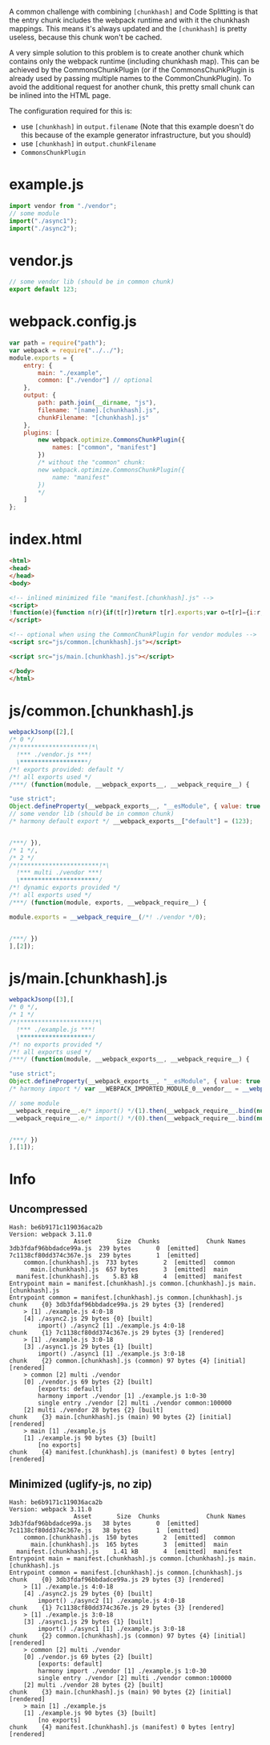 A common challenge with combining `[chunkhash]` and Code Splitting is that the entry chunk includes the webpack runtime and with it the chunkhash mappings. This means it's always updated and the `[chunkhash]` is pretty useless, because this chunk won't be cached.

A very simple solution to this problem is to create another chunk which contains only the webpack runtime (including chunkhash map). This can be achieved by the CommonsChunkPlugin (or if the CommonsChunkPlugin is already used by passing multiple names to the CommonChunkPlugin). To avoid the additional request for another chunk, this pretty small chunk can be inlined into the HTML page.

The configuration required for this is:

* use `[chunkhash]` in `output.filename` (Note that this example doesn't do this because of the example generator infrastructure, but you should)
* use `[chunkhash]` in `output.chunkFilename`
* `CommonsChunkPlugin`

# example.js

``` javascript
import vendor from "./vendor";
// some module
import("./async1");
import("./async2");
```

# vendor.js

``` javascript
// some vendor lib (should be in common chunk)
export default 123;
```

# webpack.config.js

``` javascript
var path = require("path");
var webpack = require("../../");
module.exports = {
	entry: {
		main: "./example",
		common: ["./vendor"] // optional
	},
	output: {
		path: path.join(__dirname, "js"),
		filename: "[name].[chunkhash].js",
		chunkFilename: "[chunkhash].js"
	},
	plugins: [
		new webpack.optimize.CommonsChunkPlugin({
			names: ["common", "manifest"]
		})
		/* without the "common" chunk:
		new webpack.optimize.CommonsChunkPlugin({
			name: "manifest"
		})
		*/
	]
};
```

# index.html

``` html
<html>
<head>
</head>
<body>

<!-- inlined minimized file "manifest.[chunkhash].js" -->
<script>
!function(e){function n(r){if(t[r])return t[r].exports;var o=t[r]={i:r,l:!1,exports:{}};return e[r].call(o.exports,o,o.exports,n),o.l=!0,o.exports}var r=window.webpackJsonp;window.webpackJsonp=function(t,c,a){for(var u,i,f,s=0,l=[];s<t.length;s++)i=t[s],o[i]&&l.push(o[i][0]),o[i]=0;for(u in c)Object.prototype.hasOwnProperty.call(c,u)&&(e[u]=c[u]);for(r&&r(t,c,a);l.length;)l.shift()();if(a)for(s=0;s<a.length;s++)f=n(n.s=a[s]);return f};var t={},o={4:0};n.e=function(e){function r(){u.onerror=u.onload=null,clearTimeout(i);var n=o[e];0!==n&&(n&&n[1](new Error("Loading chunk "+e+" failed.")),o[e]=void 0)}var t=o[e];if(0===t)return new Promise(function(e){e()});if(t)return t[2];var c=new Promise(function(n,r){t=o[e]=[n,r]});t[2]=c;var a=document.getElementsByTagName("head")[0],u=document.createElement("script");u.type="text/javascript",u.charset="utf-8",u.async=!0,u.timeout=12e4,n.nc&&u.setAttribute("nonce",n.nc),u.src=n.p+""+{0:"3db3fdaf96bbdadce99a",1:"7c1138cf80dd374c367e"}[e]+".js";var i=setTimeout(r,12e4);return u.onerror=u.onload=r,a.appendChild(u),c},n.m=e,n.c=t,n.d=function(e,r,t){n.o(e,r)||Object.defineProperty(e,r,{configurable:!1,enumerable:!0,get:t})},n.n=function(e){var r=e&&e.__esModule?function(){return e.default}:function(){return e};return n.d(r,"a",r),r},n.o=function(e,n){return Object.prototype.hasOwnProperty.call(e,n)},n.p="js/",n.oe=function(e){throw console.error(e),e}}([]);
</script>

<!-- optional when using the CommonChunkPlugin for vendor modules -->
<script src="js/common.[chunkhash].js"></script>

<script src="js/main.[chunkhash].js"></script>

</body>
</html>
```

# js/common.[chunkhash].js

``` javascript
webpackJsonp([2],[
/* 0 */
/*!*******************!*\
  !*** ./vendor.js ***!
  \*******************/
/*! exports provided: default */
/*! all exports used */
/***/ (function(module, __webpack_exports__, __webpack_require__) {

"use strict";
Object.defineProperty(__webpack_exports__, "__esModule", { value: true });
// some vendor lib (should be in common chunk)
/* harmony default export */ __webpack_exports__["default"] = (123);


/***/ }),
/* 1 */,
/* 2 */
/*!**********************!*\
  !*** multi ./vendor ***!
  \**********************/
/*! dynamic exports provided */
/*! all exports used */
/***/ (function(module, exports, __webpack_require__) {

module.exports = __webpack_require__(/*! ./vendor */0);


/***/ })
],[2]);
```

# js/main.[chunkhash].js

``` javascript
webpackJsonp([3],[
/* 0 */,
/* 1 */
/*!********************!*\
  !*** ./example.js ***!
  \********************/
/*! no exports provided */
/*! all exports used */
/***/ (function(module, __webpack_exports__, __webpack_require__) {

"use strict";
Object.defineProperty(__webpack_exports__, "__esModule", { value: true });
/* harmony import */ var __WEBPACK_IMPORTED_MODULE_0__vendor__ = __webpack_require__(/*! ./vendor */ 0);

// some module
__webpack_require__.e/* import() */(1).then(__webpack_require__.bind(null, /*! ./async1 */ 3));
__webpack_require__.e/* import() */(0).then(__webpack_require__.bind(null, /*! ./async2 */ 4));


/***/ })
],[1]);
```

# Info

## Uncompressed

```
Hash: be6b9171c119036aca2b
Version: webpack 3.11.0
                  Asset       Size  Chunks             Chunk Names
3db3fdaf96bbdadce99a.js  239 bytes       0  [emitted]  
7c1138cf80dd374c367e.js  239 bytes       1  [emitted]  
    common.[chunkhash].js  733 bytes       2  [emitted]  common
      main.[chunkhash].js  657 bytes       3  [emitted]  main
  manifest.[chunkhash].js    5.83 kB       4  [emitted]  manifest
Entrypoint main = manifest.[chunkhash].js common.[chunkhash].js main.[chunkhash].js
Entrypoint common = manifest.[chunkhash].js common.[chunkhash].js
chunk    {0} 3db3fdaf96bbdadce99a.js 29 bytes {3} [rendered]
    > [1] ./example.js 4:0-18
    [4] ./async2.js 29 bytes {0} [built]
        import() ./async2 [1] ./example.js 4:0-18
chunk    {1} 7c1138cf80dd374c367e.js 29 bytes {3} [rendered]
    > [1] ./example.js 3:0-18
    [3] ./async1.js 29 bytes {1} [built]
        import() ./async1 [1] ./example.js 3:0-18
chunk    {2} common.[chunkhash].js (common) 97 bytes {4} [initial] [rendered]
    > common [2] multi ./vendor 
    [0] ./vendor.js 69 bytes {2} [built]
        [exports: default]
        harmony import ./vendor [1] ./example.js 1:0-30
        single entry ./vendor [2] multi ./vendor common:100000
    [2] multi ./vendor 28 bytes {2} [built]
chunk    {3} main.[chunkhash].js (main) 90 bytes {2} [initial] [rendered]
    > main [1] ./example.js 
    [1] ./example.js 90 bytes {3} [built]
        [no exports]
chunk    {4} manifest.[chunkhash].js (manifest) 0 bytes [entry] [rendered]
```

## Minimized (uglify-js, no zip)

```
Hash: be6b9171c119036aca2b
Version: webpack 3.11.0
                  Asset       Size  Chunks             Chunk Names
3db3fdaf96bbdadce99a.js   38 bytes       0  [emitted]  
7c1138cf80dd374c367e.js   38 bytes       1  [emitted]  
    common.[chunkhash].js  150 bytes       2  [emitted]  common
      main.[chunkhash].js  165 bytes       3  [emitted]  main
  manifest.[chunkhash].js    1.41 kB       4  [emitted]  manifest
Entrypoint main = manifest.[chunkhash].js common.[chunkhash].js main.[chunkhash].js
Entrypoint common = manifest.[chunkhash].js common.[chunkhash].js
chunk    {0} 3db3fdaf96bbdadce99a.js 29 bytes {3} [rendered]
    > [1] ./example.js 4:0-18
    [4] ./async2.js 29 bytes {0} [built]
        import() ./async2 [1] ./example.js 4:0-18
chunk    {1} 7c1138cf80dd374c367e.js 29 bytes {3} [rendered]
    > [1] ./example.js 3:0-18
    [3] ./async1.js 29 bytes {1} [built]
        import() ./async1 [1] ./example.js 3:0-18
chunk    {2} common.[chunkhash].js (common) 97 bytes {4} [initial] [rendered]
    > common [2] multi ./vendor 
    [0] ./vendor.js 69 bytes {2} [built]
        [exports: default]
        harmony import ./vendor [1] ./example.js 1:0-30
        single entry ./vendor [2] multi ./vendor common:100000
    [2] multi ./vendor 28 bytes {2} [built]
chunk    {3} main.[chunkhash].js (main) 90 bytes {2} [initial] [rendered]
    > main [1] ./example.js 
    [1] ./example.js 90 bytes {3} [built]
        [no exports]
chunk    {4} manifest.[chunkhash].js (manifest) 0 bytes [entry] [rendered]
```
